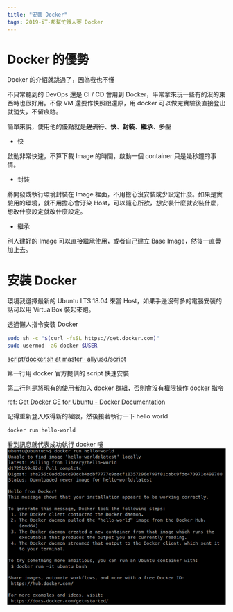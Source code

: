 ```yaml
---
title: "安裝 Docker"
tags: 2019-iT-邦幫忙鐵人賽 Docker
---
```


# Docker 的優勢
Docker 的介紹就跳過了，~~因為我也不懂~~

不只常聽到的 DevOps 還是 CI / CD 會用到 Docker，平常拿來玩一些有的沒的東西時也很好用。不像 VM 還要作快照跟還原，用 docker 可以做完實驗後直接登出就消失，不留痕跡。

簡單來說，使用他的優點就是~~趕流行~~、**快**、**封裝**、**繼承**、~~多型~~

* 快

啟動非常快速，不算下載 Image 的時間，啟動一個 container 只是幾秒鐘的事情。

* 封裝

將開發或執行環境封裝在 Image 裡面，不用擔心沒安裝或少設定什麼。如果是實驗用的環境，就不用擔心會汙染 Host，可以隨心所欲，想安裝什麼就安裝什麼，想改什麼設定就改什麼設定。

* 繼承

別人建好的 Image 可以直接繼承使用，或者自己建立 Base Image，然後一直疊加上去。

# 安裝 Docker
環境我選擇最新的 Ubuntu LTS 18.04 來當 Host，如果手邊沒有多的電腦安裝的話可以用 VirtualBox 裝起來跑。

透過懶人指令安裝 Docker
```bash
sudo sh -c "$(curl -fsSL https://get.docker.com)"
sudo usermod -aG docker $USER
```
[script/docker.sh at master · allyusd/script](https://github.com/allyusd/script/blob/master/docker.sh)

第一行用 docker 官方提供的 script 快速安裝

第二行則是將現有的使用者加入 docker 群組，否則會沒有權限操作 docker 指令

ref: [Get Docker CE for Ubuntu - Docker Documentation](https://docs.docker.com/install/linux/docker-ce/ubuntu/#install-using-the-convenience-script)

記得重新登入取得新的權限，然後接著執行一下 hello world
```bash
docker run hello-world
```

看到訊息就代表成功執行 docker 嘍
![](/assets/images/2018-10-02-install-docker/2018-10-02_22-06-01.png)